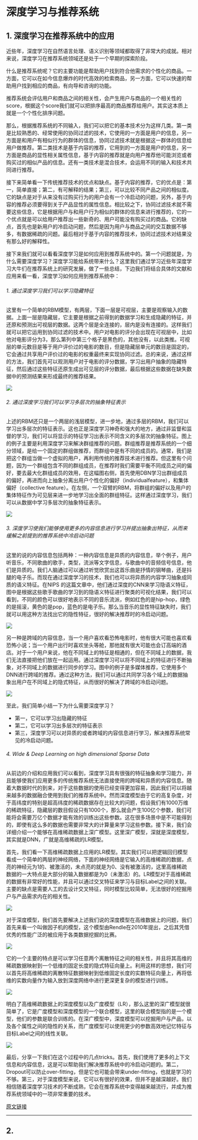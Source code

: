 # 深度学习与推荐系统

## 1. 深度学习在推荐系统中的应用

近些年，深度学习在自然语言处理、语义识别等领域都取得了非常大的成就。相对来说，深度学习在推荐系统领域还是处于一个早期的探索阶段。

什么是推荐系统呢？它的主要功能是帮助用户找到符合他需求的个性化的商品。一方面，它可以在如今信息爆炸的时代高效的检索商品，另一方面，它可以快速的帮助用户找到相应的商品，有向导和咨询的功能。

推荐系统会评估用户和商品之间的相关性，会产生用户与商品的一个相关性的score，根据这个score我们就可以把排序最高的商品推荐给用户。其实这本质上就是一个个性化排序问题。

那么，根据推荐系统的不同输入，我们可以把它的基本技术分为这样几类。第一类是比较熟悉的、经常使用的协同过滤的技术，它使用的一方面是用户的信息，另一方面是和用户有相似行为的群体的信息，协同过滤技术就是根据这一群体的信息给用户做推荐。第二类技术是基于内容的推荐，它用到的一方面是用户的信息，另一方面是商品的显性相关属性信息，基于内容的推荐就是向用户推荐他可能浏览或者购买过的相似产品的信息。还有一类技术是混合技术，会运用不同的输入和技术共同进行推荐。

接下来简单看一下传统推荐技术的优点和缺点。基于内容的推荐，它的优点是：第一，简单直接；第二，有可解释的结果；第三，可以比较不同产品之间的相似度。它的缺点是对于从来没有过购买行为的用户会有一个冷启动的问题，另外，基于内容的推荐必须要得到关于产品显性的属性信息。相比较之下，协同过滤技术就不需要这些信息，它是根据用户与和用户行为相似的群体的信息来进行推荐的，它的一个优点就是可以给用户推荐出一些新奇的、用户可能没有购买过的商品。它的缺点，首先也是新用户的冷启动问题，然后是因为用户与商品之间的交互数据不够多，有数据稀疏的问题。最后相对于基于内容的推荐技术，协同过滤技术对结果没有那么好的解释性。

接下来我们就可以看看深度学习是如何应用到推荐系统中的。第一个问题就是，为什么需要深度学习？深度学习能给系统带来什么？这里我们通过学习近些年深度学习大牛们在推荐系统上的研究发展，做了一些总结，下边我们将结合具体的文献和应用来看一看，深度学习如何应用到推荐系统中：

###### 1. 通过深度学习我们可以学习隐藏特征

这里有一个简单的RBM模型，有两层，下面一层是可视层，主要是观察输入的数据。上面一层是隐藏层，它主要是根据之前得到的数据学习和生成隐藏的特征，并还原和预测出可视层的数据。这两个层是全连接的，层内是没有连接的。这样我们就可以把它运用到协同过滤的技术中。用户对电影的评分会出现在可视层中，比如他对电影评分为3，那么第列中第三个格子是黑色的，其他没有，以此类推。可视层的单元数目是等于用户评价过的电影的数目，但是隐藏层单元的数目是固定的，它会通过共享用户评价过的电影的权重最终来实现协同过滤。总的来说，通过这样的方法，我们首先可以观测用户对于电影的评分数据，学习出用户抽象的隐藏特征，然后通过这些特征还原生成出可见层的评分数据，最后根据这些数据在缺失数据中的预测结果来形成最终的推荐结果。

![](./images/xxxxx_01.png)

###### 2. 通过深度学习我们可以学习多层次的抽象特征表示

上述的RBM还只是一个两层的浅层模型，进一步地，通过多层的RBM，我们可以学习出多层次的特征表示。这也正是深度学习神奇和强大的地方，通过非监督和监督的学习，我们可以将显示的特征学习出表示不同含义的多层次的抽象特征。图上的例子主要是利用深度学习来解决群组推荐的问题。群组推荐是推荐系统的一个细分领域，是给一个固定的群组做推荐，而群组中是有不同的成员的。通常，我们是把这个群组当做一个虚拟的用户，再利用传统的推荐技术进行推荐。但这里有个问题，因为一个群组包含不同的群组成员，在推荐时我们需要平衡不同成员之间的偏好，要去最大化群组成员的效用，在这幅图右侧，首先使用DBN学习出群组成员的偏好，再进而向上抽象分离出用户个性化的偏好（individualfeature），和集体偏好（collective feature）。在左侧，一个双臂的RBM，将群组的偏好以及用户的集体特征作为可见层来进一步地学习出全面的群组特征。这样通过深度学习，我们可以从数据中学习多层次的抽象特征表示。

![](./images/xxxxx_02.png)

###### 3. 深度学习使我们能够使用更多的内容信息进行学习并提出抽象出特征，从而来缓解之前提到的推荐系统中冷启动问题

这里的说的内容信息包括两种：一种内容信息是异质的内容信息，举个例子，用户听音乐，不同歌曲的歌手，类型，流派等文字信息，与歌曲中的音频信号信息，他们是异质的。我们人脑通过可以通过听觉欣赏出这首乐曲是抒情的钢琴曲，还是抖腿的电子乐。而现在通过深度学习的技术，我们也可以将异质的内容学习抽象成同质的语义特征。在NIPS 的这篇文章中，他们通过深度的CNN来学习隐语义特征，图中是根据这些歌手歌曲的学习到的隐语义特征进行聚类的可视化结果，我们可以看到，不同的颜色可以很好地表示不同的音乐流派，例如红色的是hip-hop，绿色的是摇滚，黄色的是pop，蓝色的是电子乐。那么当音乐的显性特征缺失时，我们就可以用这种方法找出它的隐性特征，很好的解决推荐时的冷启动问题。

![](./images/xxxxx_03.png)

另一种是跨域的内容信息，当一个用户喜欢看恐怖电影时，他有很大可能也喜欢看恐怖小说；当一个用户出行时喜欢坐头等舱，那他就有很大可能也会订高端的酒店。对于一个用户来说，他在不同域上的特征是相通的，但在不同域上的数据，我们无法直接把他们放在一起运用。通过深度学习可以将不同域上的特征进行不断抽象，对不同域上的数据进行同步的学习。图中的例子是多媒体推荐，它使用多个DNN进行跨域的推荐。通过这种方法，我们可以通过共同学习各个域上的数据抽象出用户在不同域上的隐式特征，从而很好的解决了跨域的冷启动问题。

![](./images/xxxxx_04.png)

至此，我们简单小结一下为什么需要深度学习？
- 第一，它可以学习出隐藏的特征
- 第二，它可以学习出多层次的特征表示
- 第三，深度学习可以对异质的或者跨域的内容信息进行学习，解决推荐系统常见的冷启动问题。

###### 4. Wide & Deep Learning on high dimensional Sparse Data

从前边的介绍和应用我们可以看到，深度学习具有很强的特征抽象和学习能力，并且能够使我们应用更多的传统推荐系统无法直接使用的跨域和异质的内容信息。随着大数据时代的到来，对于这些数据的使用已经变得更加容易，因此我们可以将越来越多的数据融合使用到我们的推荐系统中。然而深度模型由于它的高复杂度，对于高纬度的特别是超高纬度的稀疏数据存在比较大的问题，假设我们有1000万维的稀疏特征，隐藏层的数目假设只有1000个，那么就会产生100亿个参数，我们可能将会需要万亿个数据才能有效的训练出这些参数。这在很多场景中是不可能得到的，即使有这么多的数据也需要非常大的计算量来学习这些参数。接下来，我们会详细介绍一个能够在高维稀疏数据上深广模型。这里深广模型，深就是深度模型，其实就是DNN，广就是高维稀疏的LR模型。

首先，我们看一下高维稀疏数据上应用的LR模型。其实我们可以把逻辑回归模型看成一个简单的两层的神经网络，下面的神经网络是它输入的高维稀疏的数据，点亮的神经元为1的、被激活的，未点亮的就是为0、没有被激活的，这里高维稀疏数据的一大特点是大部分的输入数据都是为0（未激活）的。LR模型对于高维稀疏的数据有非常好的性能，并且可以通过交叉特征来学习与目标Label之间的关联。主要的缺点是需要人工的去设计交叉特征，同时模型比较简单，无法很好的挖掘用户与产品需求内在的相关性。

![](./images/xxxxx_05.png)

对于深度模型，我们首先要解决上述我们说的深度模型在高维数据上的问题，我们首先来看一个叫做因子机的模型，这个模型由Rendle在2010年提出，之后其凭借优秀的性能广泛的被应用于各类数据挖掘的比赛。

![](./images/xxxxx_06.png)

它的一个主要的特点是可以学习任意两个离散特征之间的相关性，并且将其高维的稀疏数据映射到一个低维的固定长度的隐式特征向量上。利用这样的思想，我们可以首先将高维稀疏的离散特征数据映射到低维固定长度的实数特征向量上，再将低维的实数向量作为输入放到深度网络中进行更深更复杂的模型进行训练。

![](./images/xxxxx_07.png)

明白了高维稀疏数据上的深度模型以及广度模型（LR），那么这里的深广模型就很简单了，它是广度模型和深度模型的一个联合模型，这里的联合模型指的是一个模型，他们的参数是联合训练的。在深广模型中，深度模型可以挖掘用户与产品，以及各个属性之间的隐性的关系，而广度模型可以使用更少的参数高效地记忆特征与目标Label之间的线性关联。

![](./images/xxxxx_08.png)

最后，分享一下我们在这个过程中的几点tricks。首先，我们使用了更多的上下文信息和内容信息，这是可以帮助我们解决推荐系统中的冷启动问题的。第二，Dropout可以防止over-fitting，但是它也可能会带来under-fitting，也就是学习的不够。第三，对于深度模型来说，它可以有很好的效果，但并不是越深越好。我们相信随着深度学习技术的不断成熟，它会在推荐系统中变得越来越流行，并成为推荐系统领域中的一项非常重要的技术。

[原文链接](https://ask.hellobi.com/blog/transwarp/4903)

---

## 2. 
